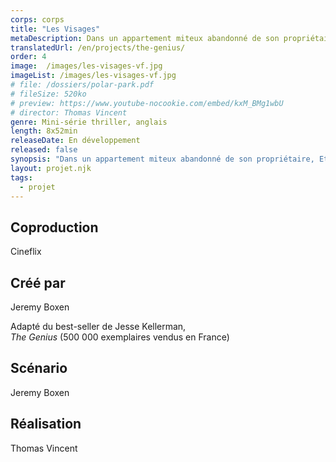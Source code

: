 ```yaml
---
corps: corps
title: "Les Visages"
metaDescription: Dans un appartement miteux abandonné de son propriétaire, Ethan Muller, un galeriste new-yorkais, découvre la plus grande œuvre d’art jamais créée.
translatedUrl: /en/projects/the-genius/
order: 4
image:  /images/les-visages-vf.jpg
imageList: /images/les-visages-vf.jpg
# file: /dossiers/polar-park.pdf
# fileSize: 520ko
# preview: https://www.youtube-nocookie.com/embed/kxM_BMg1wbU
# director: Thomas Vincent
genre: Mini-série thriller, anglais​
length: 8x52min
releaseDate: En développement
released: false
synopsis: "Dans un appartement miteux abandonné de son propriétaire, Ethan Muller, un galeriste new-yorkais, découvre la plus grande œuvre d’art jamais créée. Décidant d’exposer ces étranges dessins mêlant d’innocents portraits d’enfants sur fond de décor torturé, le succès est immédiat, on crie au génie. Jusqu’au jour où un policier à la retraite croit reconnaître certains visages : ceux d’enfants victimes de meurtres non résolus d’il y a plus de trente ans."
layout: projet.njk
tags:
  - projet
---
```


<div class="grid-col">

## Coproduction
Cineflix
  
## Créé par
Jeremy Boxen

Adapté du best-seller de Jesse Kellerman,<br>_The Genius_ (500 000 exemplaires vendus en France​)​

## Scénario
Jeremy Boxen 
 
## Réalisation
Thomas Vincent

</div>


<div class="grid-col">

</div>